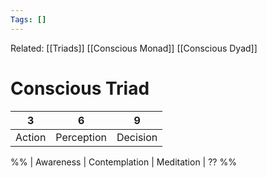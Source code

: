 ```yaml
---
Tags: []
---
```

Related: [[Triads]] [[Conscious Monad]] [[Conscious Dyad]]
# Conscious Triad

| 3 | 6 | 9 |
|---|---|---|
| Action | Perception | Decision |


%%
| Awareness | Contemplation | Meditation | ??
%%

